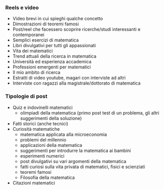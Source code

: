 ### Reels e video
- Video brevi in cui spieghi qualche concetto
- Dimostrazioni di teoremi famosi
- Post/reel che facessero scoprire ricerche/studi interessanti e contemporanei
- Semplici esercizi di matematica
- Libri divulgativi per tutti gli appassionati
- Vita dei matematici
- Trend attuali della ricerca in matematica
- Università ed esperienza accademica
- Professioni emergenti per matematici
- Il mio ambito di ricerca
- Estratti di video youtube, magari con interviste ad altri
- Interviste con ragazzi alla magistrale/dottorato di matematica

### Tipologie di post
- Quiz e indovinelli matematici
	- olimpiadi della matematica (primo post test di un problema, gli altri suggerimenti della soluzione)
- Fatti storici (anche tecnici)
- Curiosità matematiche
	- matematica applicata alla microeconomia
	- problemi del millennio
	- applicazioni della matematica
	- suggerimenti per introdurre la matematica ai bambini
	- esperimenti numerici
	- post divulgativi su vari argomenti della matematica
	- fatti curiosi sulla vita privata di matematici, fisici e scienziati
	- teoremi famosi
	- Filosofia della matematica
- Citazioni matematici